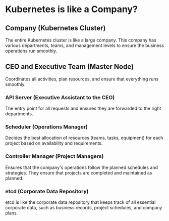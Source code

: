 # Kubernetes is like a Company?

## Company (Kubernetes Cluster)
The entire Kubernetes cluster is like a large company. This company has various departments, teams, and management levels to ensure the business operations run smoothly.

## CEO and Executive Team (Master Node)
Coordinates all activities, plan resources, and ensure that everything runs smoothly.

### API Server (Executive Assistant to the CEO)
The entry point for all requests and ensures they are forwarded to the right departments.

### Scheduler (Operations Manager)
Decides the best allocation of resources (teams, tasks, equipment) for each project based on availability and requirements.

### Controller Manager (Project Managers)
Ensures that the company's operations follow the planned schedules and strategies. They ensure that projects are completed and maintained as planned.

### etcd (Corporate Data Repository)
etcd is like the corporate data repository that keeps track of all essential corporate data, such as business records, project schedules, and company plans.
